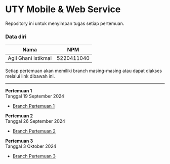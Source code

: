 # UTY Mobile & Web Service

Repository ini untuk menyimpan tugas setiap pertemuan.

### Data diri

| Nama                | NPM        |
| ------------------- | ---------- |
| Agil Ghani Istikmal | 5220411040 |

Setiap pertemuan akan memiliki branch masing-masing atau dapat diakses melalui link dibawah ini.

---

**Pertemuan 1** <br>
Tanggal 19 September 2024 <br>

- [Branch Pertemuan 1](https://github.com/Agilistikmal/uty-mobile-web-service/blob/Pertemuan-1)

**Pertemuan 2** <br>
Tanggal 26 September 2024 <br>

- [Branch Pertemuan 2](https://github.com/Agilistikmal/uty-mobile-web-service/blob/Pertemuan-2)

**Pertemuan 3** <br>
Tanggal 3 Oktober 2024 <br>

- [Branch Pertemuan 3](https://github.com/Agilistikmal/uty-mobile-web-service/blob/Pertemuan-3)
